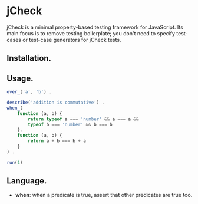jCheck
======

jCheck is a minimal property-based testing framework for JavaScript.
Its main focus is to remove testing boilerplate; you don't need to
specify test-cases or test-case generators for jCheck tests.

## Installation.

## Usage.



```js
over_('a', 'b') .

describe('addition is commutative') .
when_(
	function (a, b) {
		return typeof a === 'number' && a === a &&
		typeof b === 'number' && b === b
	},
	function (a, b) {
		return a + b === b + a
	}
) .

run(1)
```

## Language.

* **when**: when a predicate is true, assert that other predicates are true too.